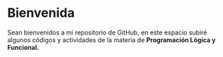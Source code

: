 # Bienvenida
Sean bienvenidos a mi repositorio de GitHub, en este espacio subiré algunos códigos y actividades de la materia de **Programación Lógica y Funcional.**
